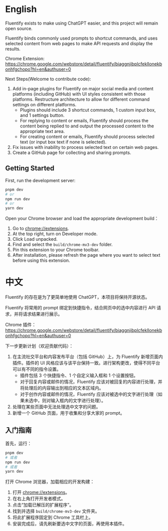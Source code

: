 # English

Fluentify exists to make using ChatGPT easier, and this project will remain open source.

Fluentify binds commonly used prompts to shortcut commands, and uses selected content from web pages to make API requests and display the results.

Chrome Extension: https://chrome.google.com/webstore/detail/fluentify/biaggnjibplcfekllonekbonhfgchopo?hl=en&authuser=0

Next Steps(Welcome to contribute code):

1. Add in-page plugins for Fluentify on major social media and content platforms (including GitHub) with UI styles consistent with those platforms. Restructure architecture to allow for different command settings on different platforms.
   - Plugins should include 3 shortcut commands, 1 custom input box, and 1 settings button.
   - For replying to content or emails, Fluentify should process the content being replied to and output the processed content to the appropriate text area.
   - For creating content or emails, Fluentify should process selected text (or input box text if none is selected).
2. Fix issues with inability to process selected text on certain web pages.
3. Create a GitHub page for collecting and sharing prompts.

## Getting Started

First, run the development server:

```bash
pnpm dev
# or
npm run dev
# or
yarn dev
```

Open your Chrome browser and load the appropriate development build：

1. Go to [chrome://extensions](chrome://extensions).
2. At the top right, turn on Developer mode.
3. Click Load unpacked.
4. Find and select the `build/chrome-mv3-dev` folder.
5. Pin this extension to your Chrome toolbar.
6. After installation, please refresh the page where you want to select text before using this extension.

# 中文

Fluentify 的存在是为了更简单地使用 ChatGPT，本项目将保持开源状态。

Fluentify 将常用的 prompt 绑定到快捷指令，结合网页中的选中内容进行 API 请求，并将请求结果进行展示。

Chrome 插件：https://chrome.google.com/webstore/detail/fluentify/biaggnjibplcfekllonekbonhfgchopo?hl=en&authuser=0

下一步更新计划（欢迎贡献代码）：

1. 在主流社交平台和内容发布平台（包括 GitHub）上，为 Fluentify 新增页面内插件。插件的 UI 风格应该与该平台保持一致。进行架构更改，使得不同平台可以有不同的指令设置。
   - 插件包括 3 个快捷指令、1 个自定义输入框和 1 个设置按钮。
   - 对于回复内容或邮件的情况，Fluentify 应该对被回复的内容进行处理，并将处理后的内容输出到相应的文本区域内。
   - 对于创作内容或邮件的情况，Fluentify 应该对被选中的文字进行处理（如果未选中，则对输入框内的文字进行处理）。
2. 处理在某些页面中无法处理选中文字的问题。
3. 新增一个 GitHub 页面，用于收集和分享大家的 prompt。

## 入门指南

首先，运行：

```bash
pnpm dev
# 或者
npm run dev
# 或者
yarn dev
```

打开 Chrome 浏览器，加载相应的开发构建：

1. 打开 [chrome://extensions](chrome://extensions)。
2. 在右上角打开开发者模式。
3. 点击“加载已解压的扩展程序”。
4. 找到并选择 `build/chrome-mv3-dev` 文件夹。
5. 将此扩展程序固定到 Chrome 工具栏上。
6. 安装完成后，请先刷新要选中文字的页面，再使用本插件。
